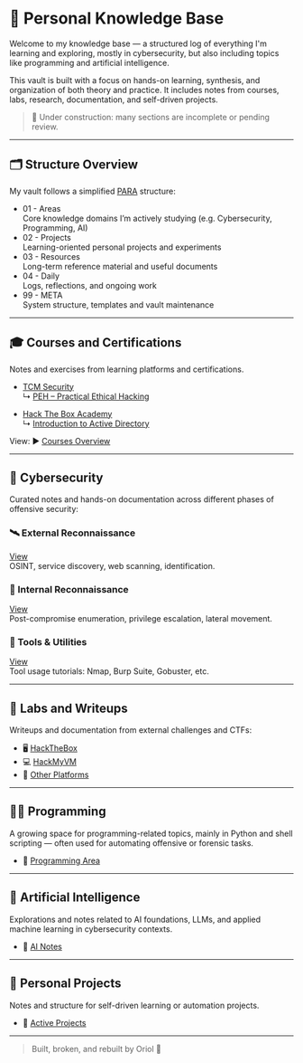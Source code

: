 # 🧠 Personal Knowledge Base

Welcome to my knowledge base — a structured log of everything I'm learning and exploring, mostly in cybersecurity, but also including topics like programming and artificial intelligence.

This vault is built with a focus on hands-on learning, synthesis, and organization of both theory and practice. It includes notes from courses, labs, research, documentation, and self-driven projects.

> 🚧 Under construction: many sections are incomplete or pending review.

---

## 🗂 Structure Overview

My vault follows a simplified [PARA](https://fortelabs.com/blog/para/) structure:

- 01 - Areas  
  Core knowledge domains I’m actively studying (e.g. Cybersecurity, Programming, AI)
- 02 - Projects  
  Learning-oriented personal projects and experiments
- 03 - Resources  
  Long-term reference material and useful documents
- 04 - Daily  
  Logs, reflections, and ongoing work
- 99 - META  
  System structure, templates and vault maintenance

---

## 🎓 Courses and Certifications

Notes and exercises from learning platforms and certifications.

- [TCM Security](01%20-%20Areas/Cibersecurity/Courses/TCM%20Academy/index.md)  
  ↳ [PEH – Practical Ethical Hacking](01%20-%20Areas/Cibersecurity/Courses/TCM%20Academy/PEH/index.md)

- [Hack The Box Academy](01%20-%20Areas/Cibersecurity/Courses/HTB%20Academy/index.md)  
  ↳ [Introduction to Active Directory](01%20-%20Areas/Cibersecurity/Courses/HTB%20Academy/Introduction%20to%20Active%20Directory/index.md)

View: ▶️ [Courses Overview](01%20-%20Areas/Cibersecurity/Courses/overview.md)

---

## 🧭 Cybersecurity

Curated notes and hands-on documentation across different phases of offensive security:

### 🛰 External Reconnaissance  
[View](01%20-%20Areas/Cibersecurity/Offensive/Reconnaissance/External/index.md)  
OSINT, service discovery, web scanning, identification.

### 🧱 Internal Reconnaissance  
[View](01%20-%20Areas/Cibersecurity/Offensive/Reconnaissance/Internal/index.md)  
Post-compromise enumeration, privilege escalation, lateral movement.

### 🔧 Tools & Utilities  
[View](01%20-%20Areas/Cibersecurity/Offensive/Tools/index.md)  
Tool usage tutorials: Nmap, Burp Suite, Gobuster, etc.

---

## 🧪 Labs and Writeups

Writeups and documentation from external challenges and CTFs:

- 🖥 [HackTheBox](WriteUps/HackTheBox/index.md)
- 💻 [HackMyVM](WriteUps/HackMyVM/index.md)
- 🔬 [Other Platforms](WriteUps/Others/index.md)

---

## 👨‍💻 Programming

A growing space for programming-related topics, mainly in Python and shell scripting — often used for automating offensive or forensic tasks.

- 🚧 [Programming Area](01%20-%20Areas/Programming/)

---

## 🤖 Artificial Intelligence

Explorations and notes related to AI foundations, LLMs, and applied machine learning in cybersecurity contexts.

- 🚧 [AI Notes](01%20-%20Areas/AI/)

---

## 🚧 Personal Projects

Notes and structure for self-driven learning or automation projects.

- 🔬 [Active Projects](02%20-%20Projects/index.md)

---

> Built, broken, and rebuilt by Oriol 🚀